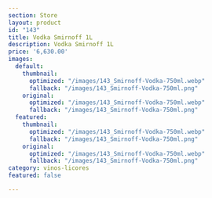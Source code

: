 ```yaml
---
section: Store
layout: product
id: "143"
title: Vodka Smirnoff 1L
description: Vodka Smirnoff 1L
price: '6,630.00'
images:
  default:
    thumbnail:
      optimized: "/images/143_Smirnoff-Vodka-750ml.webp"
      fallback: "/images/143_Smirnoff-Vodka-750ml.png"
    original:
      optimized: "/images/143_Smirnoff-Vodka-750ml.webp"
      fallback: "/images/143_Smirnoff-Vodka-750ml.png"
  featured:
    thumbnail:
      optimized: "/images/143_Smirnoff-Vodka-750ml.webp"
      fallback: "/images/143_Smirnoff-Vodka-750ml.png"
    original:
      optimized: "/images/143_Smirnoff-Vodka-750ml.webp"
      fallback: "/images/143_Smirnoff-Vodka-750ml.png"
category: vinos-licores
featured: false

---
```

